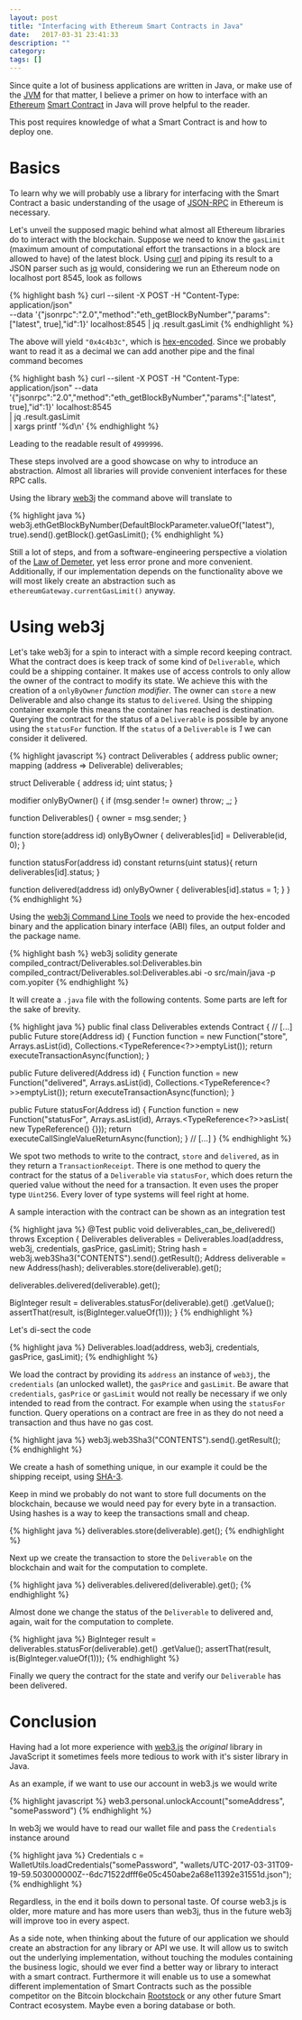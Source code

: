 ```yaml
---
layout: post
title: "Interfacing with Ethereum Smart Contracts in Java"
date:   2017-03-31 23:41:33
description: ""
category:
tags: []
---
```


Since quite a lot of business applications are written in Java, or make use of the [JVM](https://en.wikipedia.org/wiki/Java_virtual_machine) for that matter, I believe a primer on how to interface with an [Ethereum](https://www.ethereum.org/) [Smart Contract](https://en.wikipedia.org/wiki/Smart_contract) in Java will prove helpful to the reader.

This post requires knowledge of what a Smart Contract is and how to deploy one.

# Basics

To learn why we will probably use a library for interfacing with the Smart Contract a basic understanding of the usage of [JSON-RPC](https://github.com/ethereum/wiki/wiki/JSON-RPC) in Ethereum is necessary.

Let's unveil the supposed magic behind what almost all Ethereum libraries do to interact with the blockchain. Suppose we need to know the `gasLimit` (maximum amount of computational effort the transactions in a block are allowed to have) of the latest block. Using [curl](https://curl.haxx.se/) and piping its result to a JSON parser such as [jq](https://stedolan.github.io/jq/) would, considering we run an Ethereum node on localhost port 8545, look as follows

{% highlight bash %}
curl --silent -X POST -H "Content-Type: application/json"\
  --data '{"jsonrpc":"2.0","method":"eth_getBlockByNumber","params":["latest", true],"id":1}' localhost:8545 | jq .result.gasLimit
{% endhighlight %}

The above will yield `"0x4c4b3c"`, which is [hex-encoded](https://en.wikipedia.org/wiki/Hexadecimal). Since we probably want to read it as a decimal we can add another pipe and the final command becomes

{% highlight bash %}
curl --silent -X POST -H "Content-Type: application/json" --data '{"jsonrpc":"2.0","method":"eth_getBlockByNumber","params":["latest", true],"id":1}' localhost:8545\
 | jq .result.gasLimit\
 | xargs printf '%d\n'
{% endhighlight %}

Leading to the readable result of `4999996`.

These steps involved are a good showcase on why to introduce an abstraction. Almost all libraries will provide convenient interfaces for these RPC calls.

Using the library [web3j](https://web3j.io) the command above will translate to

{% highlight java %}
web3j.ethGetBlockByNumber(DefaultBlockParameter.valueOf("latest"),
  true).send().getBlock().getGasLimit();
{% endhighlight %}

Still a lot of steps, and from a software-engineering perspective a violation of the [Law of Demeter](https://en.wikipedia.org/wiki/Law_of_Demeter), yet less error prone and more convenient. Additionally, if our implementation depends on the functionality above we will most likely create an abstraction such as `ethereumGateway.currentGasLimit()` anyway.

# Using web3j

Let's take web3j for a spin to interact with a simple record keeping contract. What the contract does is keep track of some kind of `Deliverable`, which could be a shipping container. It makes use of access controls to only allow the owner of the contract to modify its state. We achieve this with the creation of a `onlyByOwner` _function modifier_. The owner can `store` a new Deliverable and also change its status to `delivered`. Using the shipping container example this means the container has reached is destination. Querying the contract for the status of a `Deliverable` is possible by anyone using the `statusFor` function. If the `status` of a `Deliverable` is _1_ we can consider it delivered.

{% highlight javascript %}
contract Deliverables {
  address public owner;
  mapping (address => Deliverable) deliverables;

  struct Deliverable {
    address id;
    uint status;
  }

  modifier onlyByOwner() {
    if (msg.sender != owner) throw;
    _;
  }

  function Deliverables() {
    owner = msg.sender;
  }

  function store(address id) onlyByOwner {
    deliverables[id] = Deliverable(id, 0);
  }

  function statusFor(address id) constant returns(uint status){
    return deliverables[id].status;
  }

  function delivered(address id) onlyByOwner {
    deliverables[id].status = 1;
  }
}
{% endhighlight %}

Using the [web3j Command Line Tools](https://docs.web3j.io/command_line.html) we need to provide the hex-encoded binary and the application binary interface (ABI) files, an output folder and the package name.

{% highlight bash %}
web3j solidity generate compiled_contract/Deliverables.sol:Deliverables.bin compiled_contract/Deliverables.sol:Deliverables.abi -o src/main/java -p com.yopiter
{% endhighlight %}

It will create a `.java` file with the following contents. Some parts are left for the sake of brevity.

{% highlight java %}
public final class Deliverables extends Contract {
  // [...]
  public Future<TransactionReceipt> store(Address id) {
    Function function = new Function("store", Arrays.<Type>asList(id), Collections.<TypeReference<?>>emptyList());
    return executeTransactionAsync(function);
  }

  public Future<TransactionReceipt> delivered(Address id) {
    Function function = new Function("delivered", Arrays.<Type>asList(id), Collections.<TypeReference<?>>emptyList());
    return executeTransactionAsync(function);
  }

  public Future<Uint256> statusFor(Address id) {
    Function function = new Function("statusFor",
                Arrays.<Type>asList(id),
                Arrays.<TypeReference<?>>asList(
      new TypeReference<Uint256>() {}));
    return executeCallSingleValueReturnAsync(function);
  }
  // [...]
}
{% endhighlight %}

We spot two methods to write to the contract, `store` and `delivered`, as in they return a `TransactionReceipt`. There is one method to query the contract for the status of a `Deliverable` via `statusFor`, which does return the queried value without the need for a transaction. It even uses the proper type `Uint256`. Every lover of type systems will feel right at home.

A sample interaction with the contract can be shown as an integration test

{% highlight java %}
@Test
public void deliverables_can_be_delivered() throws Exception {
  Deliverables deliverables = Deliverables.load(address, web3j,
    credentials, gasPrice, gasLimit);
  String hash = web3j.web3Sha3("CONTENTS").send().getResult();
  Address deliverable = new Address(hash);
  deliverables.store(deliverable).get();

  deliverables.delivered(deliverable).get();

  BigInteger result = deliverables.statusFor(deliverable).get()
    .getValue();
  assertThat(result, is(BigInteger.valueOf(1)));
}
{% endhighlight %}

Let's di-sect the code

{% highlight java %}
Deliverables.load(address, web3j, credentials, gasPrice, gasLimit);
{% endhighlight %}

We load the contract by providing its `address` an instance of `web3j`, the `credentials` (an unlocked wallet), the `gasPrice` and `gasLimit`. Be aware that `credentials`, `gasPrice` or `gasLimit` would not really be necessary if we only intended to read from the contract. For example when using the `statusFor` function. Query operations on a contract are free in as they do not need a transaction and thus have no gas cost.

{% highlight java %}
web3j.web3Sha3("CONTENTS").send().getResult();
{% endhighlight %}

We create a hash of something unique, in our example it could be the shipping receipt, using [SHA-3](https://en.wikipedia.org/wiki/SHA-3).

Keep in mind we probably do not want to store full documents on the blockchain, because we would need pay for every byte in a transaction. Using hashes is a way to keep the transactions small and cheap.

{% highlight java %}
deliverables.store(deliverable).get();
{% endhighlight %}

Next up we create the transaction to store the `Deliverable` on the blockchain and wait for the computation to complete.

{% highlight java %}
deliverables.delivered(deliverable).get();
{% endhighlight %}

Almost done we change the status of the `Deliverable` to delivered and, again, wait for the computation to complete.

{% highlight java %}
BigInteger result = deliverables.statusFor(deliverable).get()
  .getValue();
assertThat(result, is(BigInteger.valueOf(1)));
{% endhighlight %}

Finally we query the contract for the state and verify our `Deliverable` has been delivered.

# Conclusion

Having had a lot more experience with [web3.js](https://github.com/ethereum/web3.js) the _original_ library in JavaScript it sometimes feels more tedious to work with it's sister library in Java.

As an example, if we want to use our account in web3.js we would write

{% highlight javascript %}
web3.personal.unlockAccount("someAddress", "somePassword")
{% endhighlight %}

In web3j we would have to read our wallet file and pass the `Credentials` instance around

{% highlight java %}
Credentials c = WalletUtils.loadCredentials("somePassword", "wallets/UTC-2017-03-31T09-19-59.503000000Z--6dc71522dfff6e05c450abe2a68e11392e31551d.json");
{% endhighlight %}

Regardless, in the end it boils down to personal taste. Of course web3.js is older, more mature and has more users than web3j, thus in the future web3j will improve too in every aspect.

As a side note, when thinking about the future of our application we should create an abstraction for any library or API we use. It will allow us to switch out the underlying implementation, without touching the modules containing the business logic, should we ever find a better way or library to interact with a smart contract. Furthermore it will enable us to use a somewhat different implementation of Smart Contracts such as the possible competitor on the Bitcoin blockchain [Rootstock](http://www.rsk.co/) or any other future Smart Contract ecosystem. Maybe even a boring database or both.
